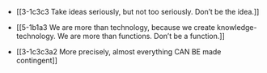 - [[3-1c3c3 Take ideas seriously, but not too seriously. Don’t be the idea.]]
- [[5-1b1a3 We are more than technology, because we create knowledge-technology. We are more than functions. Don’t be a function.]]

- [[3-1c3c3a2 More precisely, almost everything CAN BE made contingent]]
